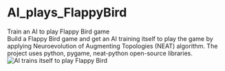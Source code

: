 # AI_plays_FlappyBird
Train an AI to play Flappy Bird game  
Build a Flappy Bird game and get an AI training itself to play the game by applying Neuroevolution of Augmenting Topologies (NEAT) algorithm. The project uses python, pygame, neat-python open-source libraries.
![AI trains itself to play Flappy Bird](https://user-images.githubusercontent.com/43900929/100712996-80799880-3368-11eb-999b-5b53001e00bb.png)

